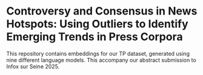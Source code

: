 # Controversy and Consensus in News Hotspots: Using Outliers to Identify Emerging Trends in Press Corpora


This repository contains embeddings for our TP dataset, generated using nine different language models. This accompany our abstract submission to Infox sur Seine 2025.







